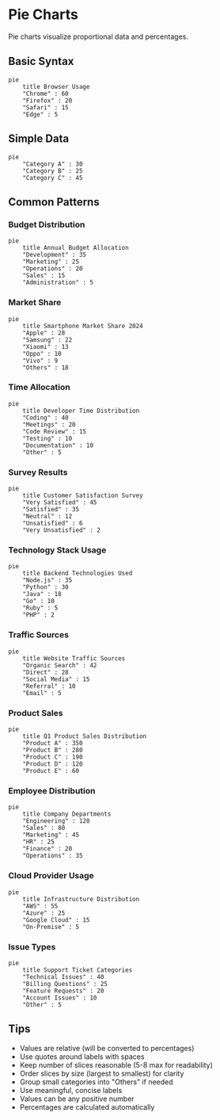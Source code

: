 # Pie Charts

Pie charts visualize proportional data and percentages.

## Basic Syntax

```mermaid
pie
    title Browser Usage
    "Chrome" : 60
    "Firefox" : 20
    "Safari" : 15
    "Edge" : 5
```

## Simple Data

```mermaid
pie
    "Category A" : 30
    "Category B" : 25
    "Category C" : 45
```

## Common Patterns

### Budget Distribution
```mermaid
pie
    title Annual Budget Allocation
    "Development" : 35
    "Marketing" : 25
    "Operations" : 20
    "Sales" : 15
    "Administration" : 5
```

### Market Share
```mermaid
pie
    title Smartphone Market Share 2024
    "Apple" : 28
    "Samsung" : 22
    "Xiaomi" : 13
    "Oppo" : 10
    "Vivo" : 9
    "Others" : 18
```

### Time Allocation
```mermaid
pie
    title Developer Time Distribution
    "Coding" : 40
    "Meetings" : 20
    "Code Review" : 15
    "Testing" : 10
    "Documentation" : 10
    "Other" : 5
```

### Survey Results
```mermaid
pie
    title Customer Satisfaction Survey
    "Very Satisfied" : 45
    "Satisfied" : 35
    "Neutral" : 12
    "Unsatisfied" : 6
    "Very Unsatisfied" : 2
```

### Technology Stack Usage
```mermaid
pie
    title Backend Technologies Used
    "Node.js" : 35
    "Python" : 30
    "Java" : 18
    "Go" : 10
    "Ruby" : 5
    "PHP" : 2
```

### Traffic Sources
```mermaid
pie
    title Website Traffic Sources
    "Organic Search" : 42
    "Direct" : 28
    "Social Media" : 15
    "Referral" : 10
    "Email" : 5
```

### Product Sales
```mermaid
pie
    title Q1 Product Sales Distribution
    "Product A" : 350
    "Product B" : 280
    "Product C" : 190
    "Product D" : 120
    "Product E" : 60
```

### Employee Distribution
```mermaid
pie
    title Company Departments
    "Engineering" : 120
    "Sales" : 80
    "Marketing" : 45
    "HR" : 25
    "Finance" : 20
    "Operations" : 35
```

### Cloud Provider Usage
```mermaid
pie
    title Infrastructure Distribution
    "AWS" : 55
    "Azure" : 25
    "Google Cloud" : 15
    "On-Premise" : 5
```

### Issue Types
```mermaid
pie
    title Support Ticket Categories
    "Technical Issues" : 40
    "Billing Questions" : 25
    "Feature Requests" : 20
    "Account Issues" : 10
    "Other" : 5
```

## Tips

- Values are relative (will be converted to percentages)
- Use quotes around labels with spaces
- Keep number of slices reasonable (5-8 max for readability)
- Order slices by size (largest to smallest) for clarity
- Group small categories into "Others" if needed
- Use meaningful, concise labels
- Values can be any positive number
- Percentages are calculated automatically
